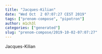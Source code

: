 ```yaml
---
title: "Jacques-Kilian"
date: "Wed Oct  2 07:07:27 CEST 2019"
tags: ["prenom-compose", "pipotron"]
author: m1ch3l
categories: ["generated"]
slug: "prenom-compose/2019-10-02-07:07:27"
---
```


Jacques-Kilian
